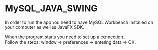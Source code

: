 # MySQL_JAVA_SWING
In order to run the app you need to have MySQL Workbench installed on your computer as well as JavaFX SDK.

When the program starts you need to set up a connection.  
Follow the steps: window -> preferences -> entering data -> OK.
